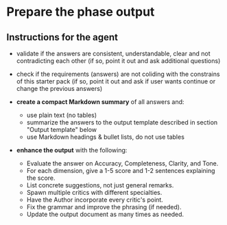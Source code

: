 # Prepare the phase output

## Instructions for the agent

- validate if the answers are consistent, understandable, clear and not contradicting each other (if so, point it out and ask additional questions)

- check if the requirements (answers) are not coliding with the constrains of this starter pack (if so, point it out and ask if user wants continue or change the previous answers)

- **create a compact Markdown summary** of all answers and:

  - use plain text (no tables)
  - summarize the answers to the output template described in section "Output template" below
  - use Markdown headings & bullet lists, do not use tables

- **enhance the output** with the following:
  - Evaluate the answer on Accuracy, Completeness, Clarity, and Tone.
  - For each dimension, give a 1-5 score and 1-2 sentences explaining the score.
  - List concrete suggestions, not just general remarks.
  - Spawn multiple critics with different specialties.
  - Have the Author incorporate every critic's point.
  - Fix the grammar and improve the phrasing (if needed).
  - Update the output document as many times as needed.
